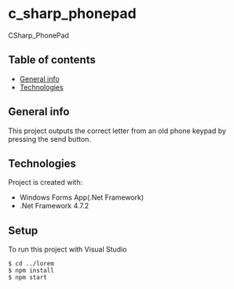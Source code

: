 # c_sharp_phonepad
CSharp_PhonePad
## Table of contents
* [General info](#general-info)
* [Technologies](#technologies)

## General info
This project outputs the correct letter from an old phone keypad by pressing the send button.
	
## Technologies
Project is created with:
* Windows Forms App(.Net Framework)
* .Net Framework 4.7.2
	
## Setup
To run this project with Visual Studio

```
$ cd ../lorem
$ npm install
$ npm start
```
